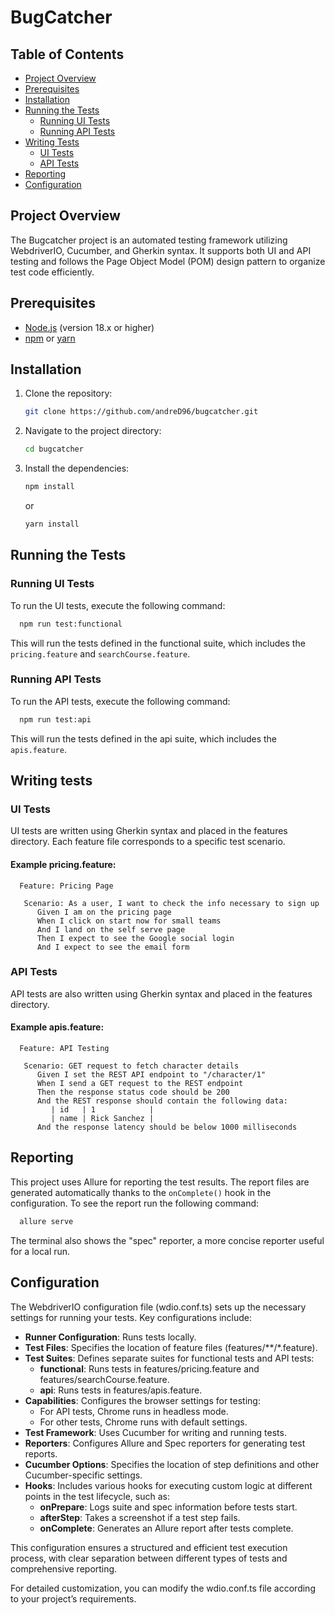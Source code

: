 # BugCatcher

## Table of Contents
- [Project Overview](#project-overview)
- [Prerequisites](#prerequisites)
- [Installation](#installation)
- [Running the Tests](#running-the-tests)
   - [Running UI Tests](#running-ui-tests)
   - [Running API Tests](#running-api-tests)
- [Writing Tests](#writing-tests)
   - [UI Tests](#ui-tests)
   - [API Tests](#api-tests)
- [Reporting](#reporting)
- [Configuration](#configuration)

## Project Overview
The Bugcatcher project is an automated testing framework utilizing WebdriverIO, Cucumber, and Gherkin syntax. 
It supports both UI and API testing and follows the Page Object Model (POM) design pattern to organize test code efficiently.

## Prerequisites
- [Node.js](https://nodejs.org/en/) (version 18.x or higher)
- [npm](https://www.npmjs.com/) or [yarn](https://yarnpkg.com/)

## Installation
1. Clone the repository:
    ```sh
    git clone https://github.com/andreD96/bugcatcher.git
    ```
2. Navigate to the project directory:
    ```sh
    cd bugcatcher
    ```
3. Install the dependencies:
    ```sh
    npm install
    ```
   or
    ```sh
    yarn install
    ```

## Running the Tests

### Running UI Tests
To run the UI tests, execute the following command:
```sh
  npm run test:functional
  ```
This will run the tests defined in the functional suite, which includes the `pricing.feature` and `searchCourse.feature`.

### Running API Tests
To run the API tests, execute the following command:
```sh
  npm run test:api
  ```
This will run the tests defined in the api suite, which includes the `apis.feature`.


## Writing tests

### UI Tests
UI tests are written using Gherkin syntax and placed in the features directory. Each feature file corresponds to a specific test scenario.

#### Example pricing.feature:
```gherkin
  Feature: Pricing Page

   Scenario: As a user, I want to check the info necessary to sign up
      Given I am on the pricing page
      When I click on start now for small teams
      And I land on the self serve page
      Then I expect to see the Google social login
      And I expect to see the email form
  ```
### API Tests
API tests are also written using Gherkin syntax and placed in the features directory.
#### Example apis.feature:
```gherkin
  Feature: API Testing

   Scenario: GET request to fetch character details
      Given I set the REST API endpoint to "/character/1"
      When I send a GET request to the REST endpoint
      Then the response status code should be 200
      And the REST response should contain the following data:
         | id   | 1            |
         | name | Rick Sanchez |
      And the response latency should be below 1000 milliseconds
  ```

## Reporting

This project uses Allure for reporting the test results. The report files are generated automatically thanks to the
`onComplete()` hook in the configuration. To see the report run the following command:

```sh
  allure serve
  ```

The terminal also shows the "spec" reporter, a more concise reporter useful for a local run.


## Configuration
The WebdriverIO configuration file (wdio.conf.ts) sets up the necessary settings for running your tests. 
Key configurations include:

* **Runner Configuration**: Runs tests locally.
* **Test Files**: Specifies the location of feature files (features/**/*.feature).
* **Test Suites**: Defines separate suites for functional tests and API tests:
  - **functional**: Runs tests in features/pricing.feature and features/searchCourse.feature.
  - **api**: Runs tests in features/apis.feature.
* **Capabilities**: Configures the browser settings for testing:
  - For API tests, Chrome runs in headless mode.
  - For other tests, Chrome runs with default settings.
* **Test Framework**: Uses Cucumber for writing and running tests.
* **Reporters**: Configures Allure and Spec reporters for generating test reports.
* **Cucumber Options**: Specifies the location of step definitions and other Cucumber-specific settings.
* **Hooks**: Includes various hooks for executing custom logic at different points in the test lifecycle, such as:
  - **onPrepare**: Logs suite and spec information before tests start.
  - **afterStep**: Takes a screenshot if a test step fails.
  - **onComplete**: Generates an Allure report after tests complete.

This configuration ensures a structured and efficient test execution process, with clear separation between different
types of tests and comprehensive reporting.

For detailed customization, you can modify the wdio.conf.ts file according to your project’s requirements.
